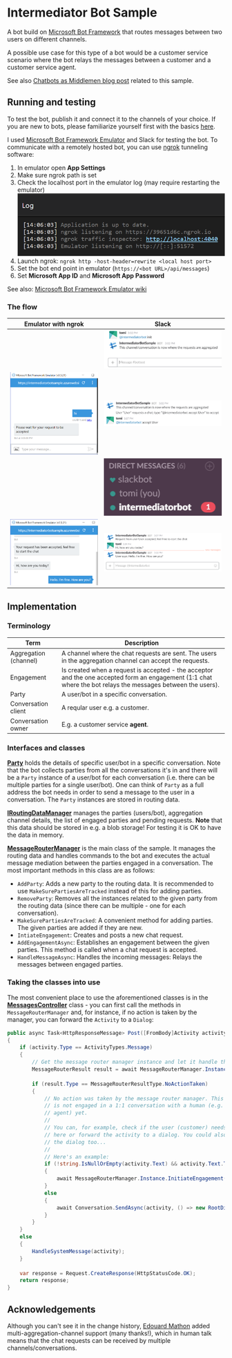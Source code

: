 # Intermediator Bot Sample #

A bot build on [Microsoft Bot Framework](https://dev.botframework.com/) that
routes messages between two users on different channels.

A possible use case for this type of a bot would be a customer service scenario
where the bot relays the messages between a customer and a customer service agent.

See also [Chatbots as Middlemen blog post](http://tomipaananen.azurewebsites.net/?p=1851) related to
this sample.

## Running and testing ##

To test the bot, publish it and connect it to the channels of your choice.
If you are new to bots, please familiarize yourself first with the basics
[here](https://dev.botframework.com/).

I used [Microsoft Bot Framework Emulator](https://docs.botframework.com/en-us/tools/bot-framework-emulator/)
and Slack for testing the bot. To communicate with a remotely hosted bot, you
can use [ngrok](https://ngrok.com/) tunneling software:

1. In emulator open **App Settings**
2. Make sure ngrok path is set
3. Check the localhost port in the emulator log (may require restarting the emulator)
    ![ngrok localhost port in emulator log](Documentation/Screenshots/NgrokLocalhostPortInEmulatorLog.png?raw=true)
4. Launch ngrok: `ngrok http -host-header=rewrite <local host port>`
5. Set the bot end point in emulator (`https://<bot URL>/api/messages`)
6. Set **Microsoft App ID** and **Microsoft App Password**

See also: [Microsoft Bot Framework Emulator wiki](https://github.com/microsoft/botframework-emulator/wiki/Getting-Started)

### The flow ###

| Emulator with ngrok | Slack |
| ------------------- | ----- |
| | ![Initialization](Documentation/Screenshots/Initialization.png?raw=true) |
| ![Request sent](/Documentation/Screenshots/RequestSent.png?raw=true) | ![Request accepted](/Documentation/Screenshots/RequestAccepted.png?raw=true) |
| | ![Direct messaging channel created](/Documentation/Screenshots/DirectMessagingChannelCreated.png?raw=true) |
| ![Conversation in emulator](/Documentation/Screenshots/ConversationInEmulator.png?raw=true) | ![Conversation in Slack](/Documentation/Screenshots/ConversationInSlack.png?raw=true) |


## Implementation ##

### Terminology ###

| Term | Description |
| ---- | ----------- |
| Aggregation (channel) | A channel where the chat requests are sent. The users in the aggregation channel can accept the requests. |
| Engagement | Is created when a request is accepted - the acceptor and the one accepted form an engagement (1:1 chat where the bot relays the messages between the users). |
| Party | A user/bot in a specific conversation. |
| Conversation client | A reqular user e.g. a customer. |
| Conversation owner | E.g. a customer service **agent**. |

### Interfaces and classes ###

**[Party](/IntermediatorBotSample/MessageRouting/Party.cs)** holds the details
of specific user/bot in a specific conversation. Note that the bot collects
parties from all the conversations it's in and there will be a `Party` instance
of a user/bot for each conversation (i.e. there can be multiple parties for a
single user/bot). One can think of `Party` as a full address the bot needs in
order to send a message to the user in a conversation. The `Party` instances are
stored in routing data.

**[IRoutingDataManager](/IntermediatorBotSample/MessageRouting/IRoutingDataManager.cs)**
manages the parties (users/bot), aggregation channel details, the list of
engaged parties and pending requests. **Note** that this data should be stored
in e.g. a blob storage! For testing it is OK to have the data in memory.

**[MessageRouterManager](/IntermediatorBotSample/MessageRouting/MessageRouterManager.cs)**
is the main class of the sample. It manages the routing data and handles
commands to the bot and executes the actual message mediation between the
parties engaged in a conversation. The most important methods in this class
are as follows:

* `AddParty`: Adds a new party to the routing data. It is recommended to use `MakeSurePartiesAreTracked` instead of this for adding parties.
* `RemoveParty`: Removes all the instances related to the given party from the routing data (since there can be multiple - one for each conversation).
* `MakeSurePartiesAreTracked`: A convenient method for adding parties. The given parties are added if they are new.
* `IntiateEngagement`: Creates and posts a new chat request.
* `AddEngagementAsync`: Establishes an engagement between the given parties. This method is called when a chat request is accepted.
* `HandleMessageAsync`: Handles the incoming messages: Relays the messages between engaged parties.

### Taking the classes into use ###

The most convenient place to use the aforementioned classes is in the
**[MessagesController](/IntermediatorBotSample/Controllers/MessagesController.cs)**
class - you can first call the methods in `MessageRouterManager` and, for
instance, if no action is taken by the manager, you can forward the `Activity`
to a `Dialog`:

```cs
public async Task<HttpResponseMessage> Post([FromBody]Activity activity)
{
    if (activity.Type == ActivityTypes.Message)
    {
        // Get the message router manager instance and let it handle the activity
        MessageRouterResult result = await MessageRouterManager.Instance.HandleActivityAsync(activity, false);

        if (result.Type == MessageRouterResultType.NoActionTaken)
        {
            // No action was taken by the message router manager. This means that the user
            // is not engaged in a 1:1 conversation with a human (e.g. customer service
            // agent) yet.
            //
            // You can, for example, check if the user (customer) needs human assistance
            // here or forward the activity to a dialog. You could also do the check in
            // the dialog too...
            //
            // Here's an example:
            if (!string.IsNullOrEmpty(activity.Text) && activity.Text.ToLower().Contains("human"))
            {
                await MessageRouterManager.Instance.InitiateEngagement(activity);
            }
            else
            {
                await Conversation.SendAsync(activity, () => new RootDialog());
            }
        }
    }
    else
    {
        HandleSystemMessage(activity);
    }

    var response = Request.CreateResponse(HttpStatusCode.OK);
    return response;
}
```


## Acknowledgements ##

Although you can't see it in the change history,
[Edouard Mathon](https://github.com/edouard-mathon) added
multi-aggregation-channel support (many thanks!), which in human talk means that
the chat requests can be received by multiple channels/conversations.
